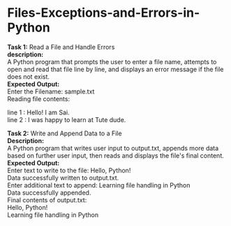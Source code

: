 # Files-Exceptions-and-Errors-in-Python
**Task 1:** Read a File and Handle Errors  
**description:**  
A Python program that prompts the user to enter a file name, attempts to open and read that file line by line, and displays an error message if the file does not exist.  
**Expected Output:**  
Enter the Filename: sample.txt  
Reading file contents:  

line  1 : Hello! I am Sai.  
line  2 : I was happy to learn at Tute dude.  

**Task 2:** Write and Append Data to a File  
**Description:**  
A Python program that writes user input to output.txt, appends more data based on further user input, then reads and displays the file's final content.  
**Expected Output:**  
Enter text to write to the file: Hello, Python!  
Data successfully written to output.txt.  
Enter additional text to append: Learning file handling in Python  
Data successfully appended.  
Final contents of output.txt:   
Hello, Python!  
Learning file handling in Python  
